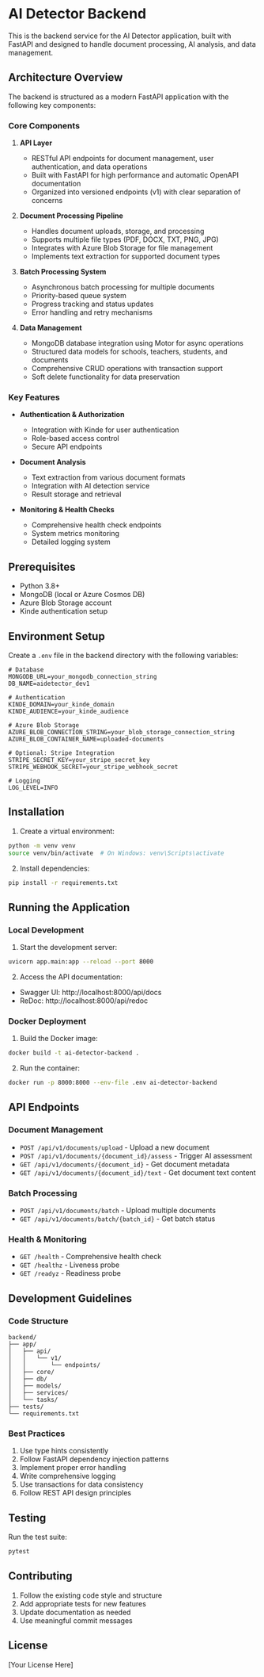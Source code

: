 # AI Detector Backend

This is the backend service for the AI Detector application, built with FastAPI and designed to handle document processing, AI analysis, and data management.

## Architecture Overview

The backend is structured as a modern FastAPI application with the following key components:

### Core Components

1. **API Layer**
   - RESTful API endpoints for document management, user authentication, and data operations
   - Built with FastAPI for high performance and automatic OpenAPI documentation
   - Organized into versioned endpoints (v1) with clear separation of concerns

2. **Document Processing Pipeline**
   - Handles document uploads, storage, and processing
   - Supports multiple file types (PDF, DOCX, TXT, PNG, JPG)
   - Integrates with Azure Blob Storage for file management
   - Implements text extraction for supported document types

3. **Batch Processing System**
   - Asynchronous batch processing for multiple documents
   - Priority-based queue system
   - Progress tracking and status updates
   - Error handling and retry mechanisms

4. **Data Management**
   - MongoDB database integration using Motor for async operations
   - Structured data models for schools, teachers, students, and documents
   - Comprehensive CRUD operations with transaction support
   - Soft delete functionality for data preservation

### Key Features

- **Authentication & Authorization**
  - Integration with Kinde for user authentication
  - Role-based access control
  - Secure API endpoints

- **Document Analysis**
  - Text extraction from various document formats
  - Integration with AI detection service
  - Result storage and retrieval

- **Monitoring & Health Checks**
  - Comprehensive health check endpoints
  - System metrics monitoring
  - Detailed logging system

## Prerequisites

- Python 3.8+
- MongoDB (local or Azure Cosmos DB)
- Azure Blob Storage account
- Kinde authentication setup

## Environment Setup

Create a `.env` file in the backend directory with the following variables:

```env
# Database
MONGODB_URL=your_mongodb_connection_string
DB_NAME=aidetector_dev1

# Authentication
KINDE_DOMAIN=your_kinde_domain
KINDE_AUDIENCE=your_kinde_audience

# Azure Blob Storage
AZURE_BLOB_CONNECTION_STRING=your_blob_storage_connection_string
AZURE_BLOB_CONTAINER_NAME=uploaded-documents

# Optional: Stripe Integration
STRIPE_SECRET_KEY=your_stripe_secret_key
STRIPE_WEBHOOK_SECRET=your_stripe_webhook_secret

# Logging
LOG_LEVEL=INFO
```

## Installation

1. Create a virtual environment:
```bash
python -m venv venv
source venv/bin/activate  # On Windows: venv\Scripts\activate
```

2. Install dependencies:
```bash
pip install -r requirements.txt
```

## Running the Application

### Local Development

1. Start the development server:
```bash
uvicorn app.main:app --reload --port 8000
```

2. Access the API documentation:
- Swagger UI: http://localhost:8000/api/docs
- ReDoc: http://localhost:8000/api/redoc

### Docker Deployment

1. Build the Docker image:
```bash
docker build -t ai-detector-backend .
```

2. Run the container:
```bash
docker run -p 8000:8000 --env-file .env ai-detector-backend
```

## API Endpoints

### Document Management
- `POST /api/v1/documents/upload` - Upload a new document
- `POST /api/v1/documents/{document_id}/assess` - Trigger AI assessment
- `GET /api/v1/documents/{document_id}` - Get document metadata
- `GET /api/v1/documents/{document_id}/text` - Get document text content

### Batch Processing
- `POST /api/v1/documents/batch` - Upload multiple documents
- `GET /api/v1/documents/batch/{batch_id}` - Get batch status

### Health & Monitoring
- `GET /health` - Comprehensive health check
- `GET /healthz` - Liveness probe
- `GET /readyz` - Readiness probe

## Development Guidelines

### Code Structure
```
backend/
├── app/
│   ├── api/
│   │   └── v1/
│   │       └── endpoints/
│   ├── core/
│   ├── db/
│   ├── models/
│   ├── services/
│   └── tasks/
├── tests/
└── requirements.txt
```

### Best Practices
1. Use type hints consistently
2. Follow FastAPI dependency injection patterns
3. Implement proper error handling
4. Write comprehensive logging
5. Use transactions for data consistency
6. Follow REST API design principles

## Testing

Run the test suite:
```bash
pytest
```

## Contributing

1. Follow the existing code style and structure
2. Add appropriate tests for new features
3. Update documentation as needed
4. Use meaningful commit messages

## License

[Your License Here] 